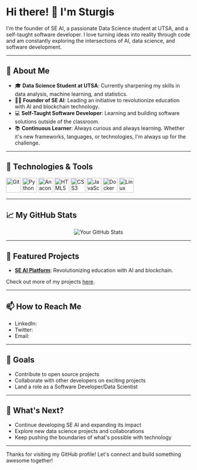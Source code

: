 # Hi there! 👋 I'm Sturgis

I'm the founder of SE AI, a passionate Data Science student at UTSA, and a self-taught software developer. I love turning ideas into reality through code and am constantly exploring the intersections of AI, data science, and software development.

---

## 🚀 About Me

- 🎓 **Data Science Student at UTSA**: Currently sharpening my skills in data analysis, machine learning, and statistics.
- 👨‍💻 **Founder of SE AI**: Leading an initiative to revolutionize education with AI and blockchain technology.
- 💻 **Self-Taught Software Developer**: Learning and building software solutions outside of the classroom.
- 📚 **Continuous Learner**: Always curious and always learning. Whether it's new frameworks, languages, or technologies, I'm always up for the challenge.

---

## 🔧 Technologies & Tools

<p align="left">
<img src="https://cdn.jsdelivr.net/gh/devicons/devicon@latest/icons/git/git-original.svg" alt="Git" width="40" height="40"/> 
<img src="https://cdn.jsdelivr.net/gh/devicons/devicon@latest/icons/python/python-plain.svg" alt="Python" width="40" height="40"/> 
<img src="https://cdn.jsdelivr.net/gh/devicons/devicon@latest/icons/anaconda/anaconda-original.svg" alt="Anaconda" width="40" height="40"/> 
<img src="https://cdn.jsdelivr.net/gh/devicons/devicon@latest/icons/html5/html5-plain.svg" alt="HTML5" width="40" height="40"/> 
<img src="https://cdn.jsdelivr.net/gh/devicons/devicon@latest/icons/css3/css3-original.svg" alt="CSS3" width="40" height="40"/> 
<img src="https://cdn.jsdelivr.net/gh/devicons/devicon@latest/icons/javascript/javascript-original.svg" alt="JavaScript" width="40" height="40"/> 
<img src="https://cdn.jsdelivr.net/gh/devicons/devicon@latest/icons/docker/docker-original.svg" alt="Docker" width="40" height="40"/>
<img src="https://cdn.jsdelivr.net/gh/devicons/devicon@latest/icons/linux/linux-original.svg" alt="Linux" width="40" height="40"/> 
</p>

---

## 📈 My GitHub Stats

<p align="center">
  <img src="https://github-readme-stats.vercel.app/api?username=YourUsername&show_icons=true&theme=radical" alt="Your GitHub Stats" />
</p>

---

## 🌟 Featured Projects

- **[SE AI Platform](https://github.com/SEAIinitiative)**: Revolutionizing education with AI and blockchain.

Check out more of my projects [here](https://github.com/sturgis-steele?tab=repositories).

---

## 📫 How to Reach Me

- LinkedIn:
- Twitter:
- Email:

---

## 🎯 Goals

- Contribute to open source projects
- Collaborate with other developers on exciting projects
- Land a role as a Software Developer/Data Scientist

---

## 📅 What's Next?

- Continue developing SE AI and expanding its impact
- Explore new data science projects and collaborations
- Keep pushing the boundaries of what's possible with technology

---

Thanks for visiting my GitHub profile! Let's connect and build something awesome together!